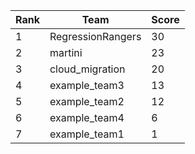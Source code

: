 | Rank | Team | Score |
| --- | --- | --- |
|1|RegressionRangers|30|
|2|martini|23|
|3|cloud_migration|20|
|4|example_team3|13|
|5|example_team2|12|
|6|example_team4|6|
|7|example_team1|1|
